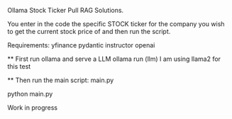 Ollama Stock Ticker Pull RAG Solutions.

You enter in the code the specific STOCK ticker for the company you wish to get
the current stock price of and then run the script.

Requirements: yfinance pydantic instructor openai

** First run ollama and serve a LLM
 ollama run (llm) I am using llama2 for this test

** Then run the main script: main.py

python main.py

Work in progress


